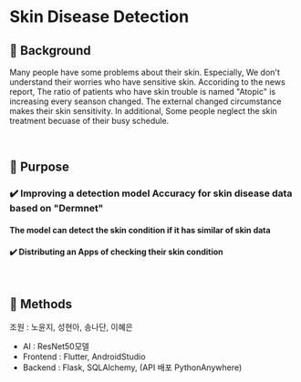 # Skin Disease Detection


## :pushpin: Background
Many people have some problems about their skin. Especially, We don't understand their worries who have sensitive skin.
Accoriding to the news report, The ratio of patients who have skin trouble is named "Atopic" is increasing every seanson changed.
The external changed circumstance makes their skin sensitivity. In additional, Some people neglect the skin treatment becuase of their busy schedule.

<br/>

## 📌 Purpose
### ✔️ Improving a detection model Accuracy for skin disease data based on "Dermnet"
   #### The model can detect the skin condition if it has similar of skin data
#### ✔️ Distributing an Apps of checking their skin condition

<br/>

## 📌 Methods
    



조원 : 노윤지, 성현아, 송나단, 이혜은

- AI : ResNet50모델
- Frontend : Flutter, AndroidStudio
- Backend : Flask, SQLAlchemy, (API 배포 PythonAnywhere)
